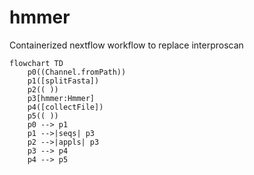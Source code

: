 # hmmer
Containerized nextflow workflow to replace interproscan

```mermaid
flowchart TD
    p0((Channel.fromPath))
    p1([splitFasta])
    p2(( ))
    p3[hmmer:Hmmer]
    p4([collectFile])
    p5(( ))
    p0 --> p1
    p1 -->|seqs| p3
    p2 -->|appls| p3
    p3 --> p4
    p4 --> p5
```